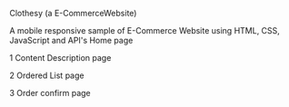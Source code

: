  Clothesy (a E-CommerceWebsite)

A mobile responsive sample of E-Commerce Website using HTML, CSS, JavaScript and API's
Home page

1
Content Description page

2
Ordered List page

3
Order confirm page




